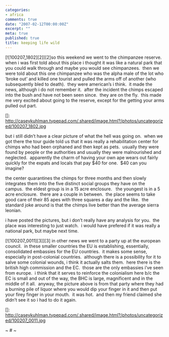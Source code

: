 ```yaml
---
categories:
- africa
comments: true
date: "2007-02-12T00:00:00Z"
excerpt: ""
meta: true
published: true
title: keeping life wild
---
```


[![100207_1802][2]][2]so this weekend we went to the chimpanzee reserve.  when i was first told about this place i thought it was like a natural park that you could walk through and maybe you would see chimpanzees.  then we were told about this one chimpanzee who was the alpha male of the lot who ‘broke out’ and killed one tourist and pulled the arms off of another (who subsequently bled to death).  they were american’s i think.  it made the news, although i do not remember it.  after the incident the chimps escaped into the bush and have not been seen since.  they are on the fly.  this made me very excited about going to the reserve, except for the getting your arms pulled out part.

 []: http://caseykuhlman.typepad.com/.shared/image.html?/photos/uncategorized/100207_1802.jpg

but i still didn’t have a clear picture of what the hell was going on.  when we got there the tour guide told us that it was really a rehabilitation center for chimps who had been orphaned and then kept as pets.  usually they were found by people or the authorities and usually they were malnourished and neglected.  apparently the charm of having your own ape wears out fairly quickly for the expats and locals that pay $40 for one.  $40 can you imagine?

the center quarantines the chimps for three months and then slowly integrates them into the five distinct social groups they have on the campus.  the eldest group is in a 15 acre enclosure.   the youngest is in a 5 acre enclosure.  there are a couple in between.  the place seems to take good care of their 85 apes with three squares a day and the like.  the standard joke around is that the chimps live better than the average sierra leonian. 

i have posted the pictures, but i don’t really have any analysis for you.  the place was interesting to just watch.  i would have prefered if it was really a national park, but maybe next time.  

[![100207_0011][3]][3] in other news we went to a party up at the european council.  in these smaller countries the EU is establishing, essentially, consolidated embassies for the EU countries.  it makes some sense, especially in post-colonial countries.  although there is a possibility for it to salve some colonial wounds, i think it actually salts them.  here there is the british high commission and the EC.  those are the only embassies i’ve seen from europe.  i think that it serves to reinforce the colonialism here b/c the EC is small and out of the way, the BHC is large, magnificent and in the middle of it all.  anyway, the picture above is from that party where they had a burning pile of liquor where you would dip your finger in it and then put your firey finger in your mouth.  it was hot.  and then my friend claimed she didn’t see it so i had to do it again.  

 []: http://caseykuhlman.typepad.com/.shared/image.html?/photos/uncategorized/100207_0011.jpg

~ # ~